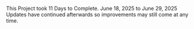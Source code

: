 This Project took 11 Days to Complete. June 18, 2025 to June 29, 2025
Updates have continued afterwards so improvements may still come at any time.


